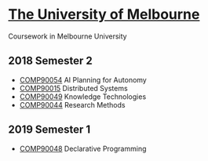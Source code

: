 # [The University of Melbourne](https://www.unimelb.edu.au/)
Coursework in Melbourne University  

2018 Semester 2
--
+ [COMP90054](https://handbook.unimelb.edu.au/2018/subjects/comp90054?_blank) AI Planning for Autonomy
+ [COMP90015](https://handbook.unimelb.edu.au/2018/subjects/comp90015?_blank) Distributed Systems
+ [COMP90049](https://handbook.unimelb.edu.au/2018/subjects/comp90049?_blank) Knowledge Technologies
+ [COMP90044](https://handbook.unimelb.edu.au/2018/subjects/comp90044?_blank) Research Methods  

2019 Semester 1
--
+ [COMP90048](https://handbook.unimelb.edu.au/2019/subjects/comp90048?_blank) Declarative Programming